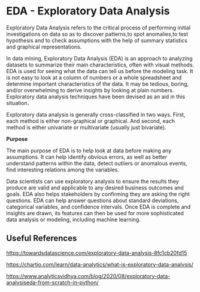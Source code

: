 # EDA - Exploratory Data Analysis

Exploratory Data Analysis refers to the critical process of performing initial investigations on data so as to discover patterns,to spot anomalies,to test hypothesis and to check assumptions with the help of summary statistics and graphical representations.

In data mining, Exploratory Data Analysis (EDA) is an approach to analyzing datasets to summarize their main characteristics, often with visual methods. EDA is used for seeing what the data can tell us before the modeling task. It is not easy to look at a column of numbers or a whole spreadsheet and determine important characteristics of the data. It may be tedious, boring, and/or overwhelming to derive insights by looking at plain numbers. Exploratory data analysis techniques have been devised as an aid in this situation.

Exploratory data analysis is generally cross-classified in two ways. First, each method is either non-graphical or graphical. And second, each method is either univariate or multivariate (usually just bivariate).


**Purpose**

The main purpose of EDA is to help look at data before making any assumptions. It can help identify obvious errors, as well as better understand patterns within the data, detect outliers or anomalous events, find interesting relations among the variables.

Data scientists can use exploratory analysis to ensure the results they produce are valid and applicable to any desired business outcomes and goals. EDA also helps stakeholders by confirming they are asking the right questions. EDA can help answer questions about standard deviations, categorical variables, and confidence intervals. Once EDA is complete and insights are drawn, its features can then be used for more sophisticated data analysis or modeling, including machine learning.


## Useful References

https://towardsdatascience.com/exploratory-data-analysis-8fc1cb20fd15

https://chartio.com/learn/data-analytics/what-is-exploratory-data-analysis/

https://www.analyticsvidhya.com/blog/2020/08/exploratory-data-analysiseda-from-scratch-in-python/
